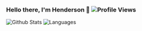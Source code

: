 ### Hello there, I'm Henderson 👋 ![Profile Views](https://gpvc.arturio.dev/hendersonyang)

![Github Stats](https://github-readme-stats.vercel.app/api?username=hendersonyang&hide=true&show_icons=true&theme=tokyonight)
![Languages](https://github-readme-stats.vercel.app/api/top-langs/?username=hendersonyang&show_icons=true&hide_border=true&theme=tokyonight)

<!--
**hendersonyang/hendersonyang** is a ✨ _special_ ✨ repository because its `README.md` (this file) appears on your GitHub profile.

Here are some ideas to get you started:

- 🔭 I’m currently working on ...
- 🌱 I’m currently learning ...
- 👯 I’m looking to collaborate on ...
- 🤔 I’m looking for help with ...
- 💬 Ask me about ...
- 📫 How to reach me: ...
- 😄 Pronouns: ...
- ⚡ Fun fact: ...
-->
